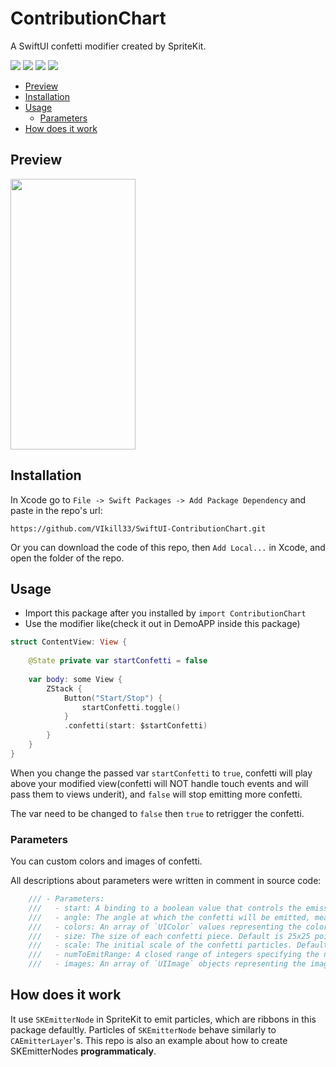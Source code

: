 # ContributionChart

A SwiftUI confetti modifier created by SpriteKit.
<p>
    <img src="https://img.shields.io/badge/iOS-14.0%2B-blue" />
    <img src="https://img.shields.io/badge/watchOS-6.0%2B-green" />
    <img src="https://img.shields.io/badge/visionOS-1.0%2B-red" />
    <img src="https://img.shields.io/badge/-SwiftUI-orange" />
</p>

- [Preview](#preview)
- [Installation](#installation)
- [Usage](#usage)
  * [Parameters](#parameters)
- [How does it work](#how_does_it_work)

## Preview
<img src="https://github.com/VIkill33/ConfettiWithSpriteView/assets/78488529/c4c32903-e5a4-4695-8834-6f5352c29ca6" width="200" height="433">

## Installation
In Xcode go to `File -> Swift Packages -> Add Package Dependency` 
and paste in the repo's url: 

`https://github.com/VIkill33/SwiftUI-ContributionChart.git`

Or you can download the code of this repo, then `Add Local...` in Xcode, and open the folder of the repo.

## Usage
- Import this package after you installed by `import ContributionChart`
- Use the modifier like(check it out in DemoAPP inside this package)
```swift
struct ContentView: View {
    
    @State private var startConfetti = false
    
    var body: some View {
        ZStack {
            Button("Start/Stop") {
                startConfetti.toggle()
            }
            .confetti(start: $startConfetti)
        }
    }
}
```
When you change the passed var `startConfetti` to `true`, confetti will play above your modified view(confetti will NOT handle touch events and will pass them to views underit), and `false` will stop emitting more confetti.

The var need to be changed to `false` then `true` to retrigger the confetti.

### Parameters
You can custom colors and images of confetti.

All descriptions about parameters were written in comment in source code:
```swift
    /// - Parameters:
    ///   - start: A binding to a boolean value that controls the emission of confetti.
    ///   - angle: The angle at which the confetti will be emitted, measured in radians. Default is pi/2 (90 degrees).
    ///   - colors: An array of `UIColor` values representing the colors of the confetti. Default includes red, green, system teal, yellow, orange, and purple.
    ///   - size: The size of each confetti piece. Default is 25x25 points.
    ///   - scale: The initial scale of the confetti particles. Default is 0.3.
    ///   - numToEmitRange: A closed range of integers specifying the number of particles to emit. Default range is 10 to 20.
    ///   - images: An array of `UIImage` objects representing the images for the confetti. Default includes a ribbon image.
```
## How does it work
It use `SKEmitterNode` in SpriteKit to emit particles, which are ribbons in this package defaultly. Particles of `SKEmitterNode` behave similarly to `CAEmitterLayer`'s. This repo is also an example about how to create SKEmitterNodes **programmaticaly**.
